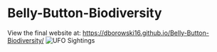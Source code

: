 # Belly-Button-Biodiversity
View the final website at: https://dborowski16.github.io/Belly-Button-Biodiversity/
![UFO Sightings](https://github.com/dborowski16/UFO-Sighting-Search/blob/master/UFO-level2/static/images/demo.gif)
